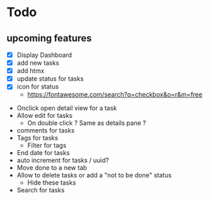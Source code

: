 # Todo

## upcoming features
- [x] Display Dashboard
- [x] add new tasks
- [x] add htmx
- [x] update status for tasks
- [x] icon for status
  - https://fontawesome.com/search?q=checkbox&o=r&m=free
- Onclick open detail view for a task
- Allow edit for tasks
  - On double click ? Same as details pane ? 
- comments for tasks
- Tags for tasks
  - Filter for tags
- End date for tasks
- auto increment for tasks / uuid? 
- Move done to a new tab
- Allow to delete tasks or add a "not to be done" status
  - Hide these tasks
- Search for tasks

